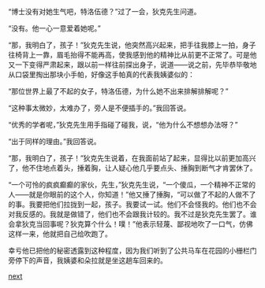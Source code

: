 
“博士没有对她生气吧，特洛伍德？”过了一会，狄克先生问道。

“没有。他一心一意爱着她呢。”

“那，我明白了，孩子！”狄克先生说，他突然高兴起来，把手往我膝上一拍，身子往椅背上一靠，眉毛抬得不能再高，使我感到他的精神比从前更不正常了。可是他又一下变得严肃起来，跟以前一样往前探出身子，说道——说之前，先毕恭毕敬地从口袋里掏出那块小手帕，好像这手帕真的代表我姨婆似的：

“那位世界上最了不起的女子，特洛伍德，为什么她不出来排解排解呢？”

“这种事太微妙，太难办了，旁人是不便插手的。”我回答说。

“优秀的学者呢，”狄克先生用手指碰了碰我，说，“他为什么不想想办法呀？”

“出于同样的理由。”我回答说。

“那，我明白了，孩子！”狄克先生说着，在我面前站了起来，显得比以前更加高兴了，他不住地点着头，捶着胸，让人疑心他几乎要点头、捶胸到断气才肯罢休了。

“一个可怜的疯疯癫癫的家伙，先生，”狄克先生说，“一个傻瓜，一个精神不正常的人——就是你眼前的这个人，你知道！”他又捶了捶胸，“可以做了不起的人做不了的事。我要把他们拉拢到一起，孩子。我要试一试。他们不会怪我的。他们也不会对我反感的。我就是做错了，他们也不会跟我计较的。我不过是狄克先生罢了。谁会拿狄克当回事呢？狄克算个什么！噗！”他表示轻蔑、鄙视地吹了一口气，仿佛这样一来，他就把自己给吹跑了。

幸亏他已把他的秘密透露到这种程度，因为我们听到了公共马车在花园的小栅栏门旁停下的声音，我姨婆和朵拉就是坐这趟车回来的。

[next](page579)